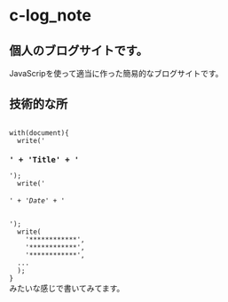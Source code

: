 # c-log_note
## 個人のブログサイトです。
JavaScripを使って適当に作った簡易的なブログサイトです。<br>
## 技術的な所
<code>
with(document){
  write('<h3>' + 'Title' + '</h3>');
  write('<h6>' + 'Date' + '</h6>');
  write(
    '************',
    '************',
    '************',
  ...
  );
}
</code>
みたいな感じで書いてみてます。
